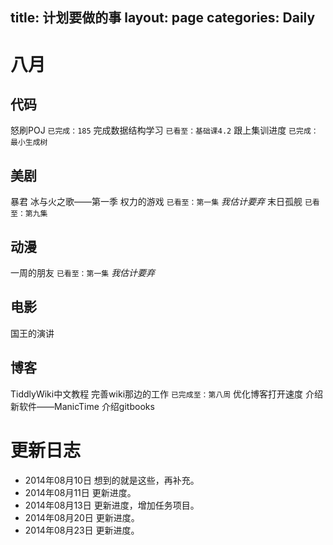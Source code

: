 ﻿title: 计划要做的事
layout: page
categories: Daily
---
# 八月
## 代码
<i class="fa fa-square-o"></i>  怒刷POJ `已完成：185`
<i class="fa fa-square-o"></i>  完成数据结构学习 `已看至：基础课4.2`
<i class="fa fa-square-o"></i>  跟上集训进度 `已完成：最小生成树`

## 美剧
<i class="fa fa-square-o"></i>  暴君
<i class="fa fa-square-o"></i>  冰与火之歌——第一季 权力的游戏 `已看至：第一集` *我估计要弃*
<i class="fa fa-square-o"></i>  末日孤舰 `已看至：第九集`

## 动漫
<i class="fa fa-square-o"></i>  一周的朋友 `已看至：第一集` *我估计要弃*

## 电影
<i class="fa fa-check-square-o"></i>  国王的演讲

## 博客
<i class="fa fa-square-o"></i>  TiddlyWiki中文教程
<i class="fa fa-square-o"></i>  完善wiki那边的工作 `已完成至：第八周`
<i class="fa fa-check-square-o"></i>  优化博客打开速度
<i class="fa fa-square-o"></i>  介绍新软件——ManicTime
<i class="fa fa-check-square-o"></i>  介绍gitbooks

# 更新日志
- 2014年08月10日 想到的就是这些，再补充。
- 2014年08月11日 更新进度。
- 2014年08月13日 更新进度，增加任务项目。
- 2014年08月20日 更新进度。
- 2014年08月23日 更新进度。